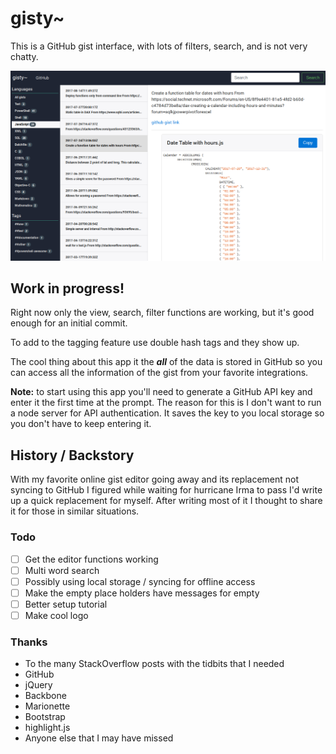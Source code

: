 # gisty~
This is a GitHub gist interface, with lots of filters, search, and is not very chatty.

![screenshot](screenshot.png  "Screenshot")

## Work in progress!

Right now only the view, search, filter functions are working, but it's good enough for an initial commit.

To add to the tagging feature use double hash tags and they show up.

The cool thing about this app it the ***all*** of the data is stored in GitHub so you can access all the information of the gist from your favorite integrations.

**Note:** to start using this app you'll need to generate a GitHub API key and enter it the first time at the prompt.  The reason for this is I don't want to run a node server for API authentication.  It saves the key to you local storage so you don't have to keep entering it.

## History / Backstory

With my favorite online gist editor going away and its replacement not syncing to GitHub I figured while waiting for hurricane Irma to pass I'd write up a quick replacement for myself. After writing most of it I thought to  share it for those in similar situations.

### Todo

* [ ] Get the editor functions working
* [ ] Multi word search
* [ ] Possibly using local storage / syncing for offline access
* [ ] Make the empty place holders have messages for empty
* [ ] Better setup tutorial
* [ ] Make cool logo

### Thanks

* To the many StackOverflow posts with the tidbits that I needed
* GitHub
* jQuery
* Backbone
* Marionette
* Bootstrap
* highlight.js
* Anyone else that I may have missed